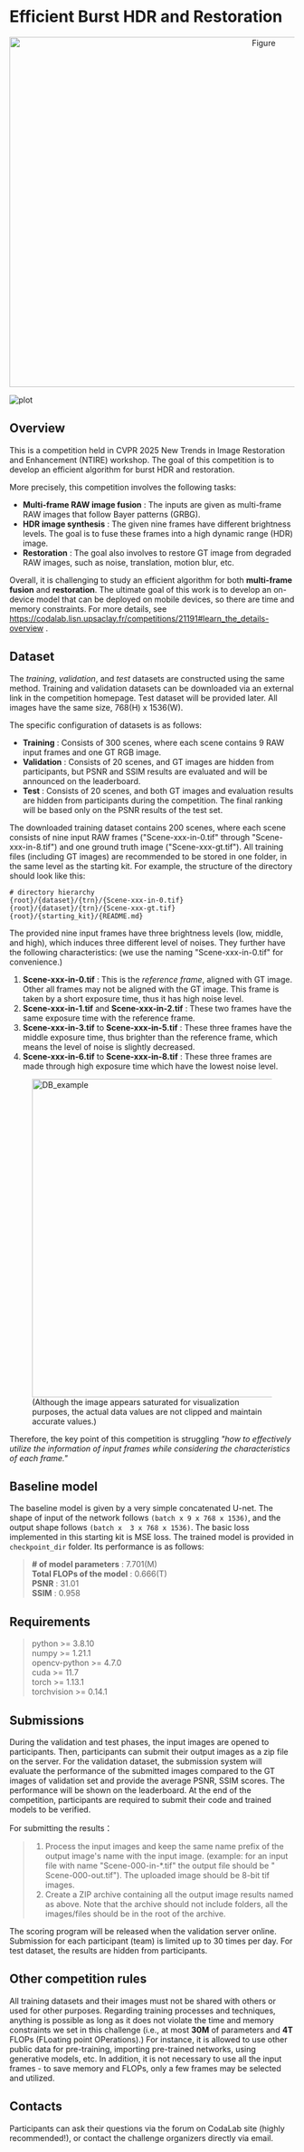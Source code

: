 # Efficient Burst HDR and Restoration
<p align="center">
    <img src="./figure.png" width="883px" height="618px" title="Figure"/>

![plot](./figure.png)

## Overview
This is a competition held in CVPR 2025 New Trends in Image Restoration and Enhancement (NTIRE) workshop. The goal of
this competition is to develop an efficient algorithm for burst HDR and restoration. 

More precisely, this competition involves the following tasks:
* **Multi-frame RAW image fusion** : The inputs are given as multi-frame RAW images that follow Bayer patterns (GRBG).
* **HDR image synthesis** : The given nine frames have different brightness levels. The goal is to fuse these frames into a high dynamic range (HDR) image. 
* **Restoration** : The goal also involves to restore GT image from degraded RAW images, such as noise, translation, motion blur, etc.
 
Overall, it is challenging to study an efficient algorithm for both **multi-frame fusion** and **restoration**.
The ultimate goal of this work is to develop an on-device model that can be deployed on mobile devices, so there are time and memory constraints.
For more details, see https://codalab.lisn.upsaclay.fr/competitions/21191#learn_the_details-overview .


## Dataset
The *training*, *validation*, and *test* datasets are constructed using the same method. 
Training and validation datasets can be downloaded via an external link in the competition homepage. 
Test dataset will be provided later. All images have the same size, 768(H) x 1536(W). 

The specific configuration of datasets is as follows: 
* **Training** : Consists of 300 scenes, where each scene contains 9 RAW input frames and one GT RGB image. 
* **Validation** : Consists of 20 scenes, and GT images are hidden from participants, but PSNR and SSIM results are evaluated and will be announced on the leaderboard. 
* **Test** : Consists of 20 scenes, and both GT images and evaluation results are hidden from participants during the competition. The final ranking will be based only on the
  PSNR results of the test set.

The downloaded training dataset contains 200 scenes, where each scene consists of nine input RAW frames ("Scene-xxx-in-0.tif" through "Scene-xxx-in-8.tif") and one ground
truth image ("Scene-xxx-gt.tif"). All training files (including GT images) are recommended to be stored in one folder, in the same level as the starting kit.
For example, the structure of the directory should look like this: 
```
# directory hierarchy
{root}/{dataset}/{trn}/{Scene-xxx-in-0.tif}
{root}/{dataset}/{trn}/{Scene-xxx-gt.tif}
{root}/{starting_kit}/{README.md}
```

The provided nine input frames have three brightness levels (low, middle, and high), which induces three different level of noises. 
They further have the following characteristics: (we use the naming "Scene-xxx-in-0.tif" for convenience.)
1. **Scene-xxx-in-0.tif** : This is the *reference frame*, aligned with GT image. Other all frames may not be aligned with the GT image. 
This frame  is taken by a short exposure time, thus it has high noise level.  
2. **Scene-xxx-in-1.tif** and **Scene-xxx-in-2.tif** : These two frames have the same exposure time with the reference frame.
3. **Scene-xxx-in-3.tif** to **Scene-xxx-in-5.tif** : These three frames have the middle exposure time, thus brighter than the reference frame, which means the level of noise is slightly decreased. 
4. **Scene-xxx-in-6.tif** to **Scene-xxx-in-8.tif** : These three frames are made through high exposure time which have the lowest noise level.

<p align="center">
<figure>
    <img src="./DB.png" width="1000px" height="562px" title="DB_example"/>
    <figcaption> (Although the image appears saturated for visualization purposes, the actual data values are not clipped and maintain accurate values.)
    </figcaption>
</figure>


Therefore, the key point of this competition is struggling *"how to effectively utilize the information of input frames while
considering the characteristics of each frame."* 

## Baseline model
The baseline model is given by a very simple concatenated U-net. 
The shape of input of the network follows `(batch x 9 x 768 x 1536)`, and the output shape follows `(batch x 
3 x 768 x 1536)`.
The basic loss implemented in this starting kit is MSE loss. The trained model is provided in `checkpoint_dir` folder. 
Its performance is as follows:
> **\# of model parameters** : 7.701(M)  
**Total FLOPs of the model** : 0.666(T)   
**PSNR** : 31.01  
**SSIM** : 0.958   

## Requirements
> python >= 3.8.10      
> numpy >= 1.21.1    
> opencv-python >= 4.7.0      
> cuda >= 11.7    
torch >= 1.13.1    
torchvision >= 0.14.1   



## Submissions
During the validation and test phases, the input images are opened to participants. Then, participants can submit their output images as a zip file on the server. 
For the validation dataset, the submission system will evaluate the performance of the submitted images compared to the GT images of
validation set and provide the average PSNR, SSIM scores. The performance will be shown on the leaderboard.
At the end of the competition, participants are required to submit their code and trained models to be verified.

For submitting the results：
> 1. Process the input images and keep the same name prefix of the output image's name with the input image. (example: for an input file with name "Scene-000-in-*.tif" the output file should be " Scene-000-out.tif"). The uploaded image should be 8-bit tif images. 
> 2. Create a ZIP archive containing all the output image results named as above. Note that the archive should not include folders, all the images/files should be in the root of the archive.

The scoring program will be released when the validation server online.
Submission for each participant (team) is limited up to 30 times per day. 
For test dataset, the results are hidden from participants. 




## Other competition rules
All training datasets and their images must not be shared with others or used for other purposes.
Regarding training processes and techniques, anything is possible as long as it does not violate the time and memory constraints we set in this challenge (i.e., at most **30M** of parameters and **4T** FLOPs (FLoating point OPerations).)
For instance, it is allowed to use other public data for pre-training, importing pre-trained networks, using generative models, etc.
In addition, it is not necessary to use all the input frames - to save memory and FLOPs, only a few frames may be selected and utilized. 

## Contacts
Participants can ask their questions via the forum on CodaLab site (highly recommended!), or contact the challenge organizers directly via email. 



















